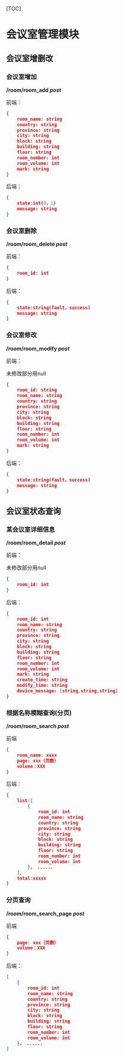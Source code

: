 [TOC]

# 会议室管理模块

## 会议室增删改

### 会议室增加

**/room/room_add *post***

前端：

```json
{	
    room_name: string
    country: string
    province: string
    city: string
    block: string
    building: string
    floor: string
    room_number: int
    room_volume: int
    mark: string
}
```

后端：
```json
{	
    state:int(0，1)
    message: string
}
```

### 会议室删除

**/room/room_delete *post***

前端：

```json
{
    room_id: int
}
```

后端：

```json
{	
    state:string(fault，success)
    message: string
}
```

### 会议室修改

**/room/room_modify *post***

前端：

未修改部分用null

```json
{
    room_id: string
    room_name: string
    country: string
    province: string
    city: string
    block: string
    building: string
    floor: string
    room_number: int
    room_volume: int
    mark: string
}
```

后端：

```json
{	
    state:string(fault，success)
    message: string
}
```

## 会议室状态查询

### 某会议室详细信息

**/room/room_detail *post***

前端：

未修改部分用null

```json
{
    room_id: int
}
```

后端：

```json
{	
    room_id: int
    room_name: string
    country: string
    province: string
    city: string
    block: string
    building: string
    floor: string
    room_number: int
    room_volume: int
    mark: string
    create_time: string
    modify_time: string
    device_message: [string,string,string]
}
```

### 根据名称模糊查询(分页)

**/room/room_search *post***

前端
```json
{
    room_name: xxxx
    page: xxx（页数）
    volume：XXX
}
```

后端：

```json
{
    list:[
        {
            room_id: int
            room_name: string
            country: string
            province: string
            city: string
            block: string
            building: string
            floor: string
            room_number: int
            room_volume: int
        }， ......
    ],
    total:xxxxx
}
```

### 分页查询

**/room/room_search_page *post***

前端

```json
{
    page: xxx（页数）
    volume：XXX
}
```

后端：

```json
[
    {
        room_id: int
        room_name: string
        country: string
        province: string
        city: string
        block: string
        building: string
        floor: string
        room_number: int
        room_volume: int
    }， ......
]
```

